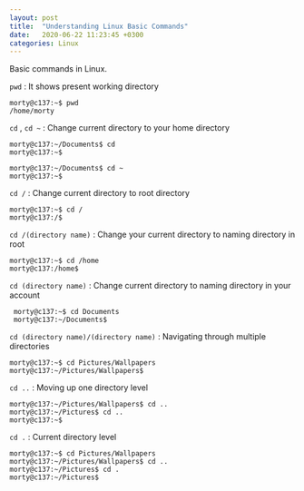 ```yaml
---
layout: post
title:  "Understanding Linux Basic Commands"
date:   2020-06-22 11:23:45 +0300
categories: Linux
---
```


Basic commands in Linux.


`pwd` : It shows present working directory 


```
morty@c137:~$ pwd
/home/morty
```


`cd` , `cd ~` : Change current directory to your home directory

```
morty@c137:~/Documents$ cd
morty@c137:~$
```

```
morty@c137:~/Documents$ cd ~
morty@c137:~$
```

`cd /` : Change current directory to root directory

```
morty@c137:~$ cd /
morty@c137:/$
```

`cd /(directory name)` : Change your current directory to naming directory in root

```
morty@c137:~$ cd /home
morty@c137:/home$
```

`cd (directory name)` : Change current directory to naming directory in your account
     
```
 morty@c137:~$ cd Documents
 morty@c137:~/Documents$
 ```

`cd (directory name)/(directory name)` : Navigating through multiple directories

```
morty@c137:~$ cd Pictures/Wallpapers
morty@c137:~/Pictures/Wallpapers$
```

`cd ..` : Moving up one directory level

```
morty@c137:~/Pictures/Wallpapers$ cd ..
morty@c137:~/Pictures$ cd ..
morty@c137:~$
```

`cd .` : Current directory level

```
morty@c137:~$ cd Pictures/Wallpapers
morty@c137:~/Pictures/Wallpapers$ cd ..
morty@c137:~/Pictures$ cd .
morty@c137:~/Pictures$
```




